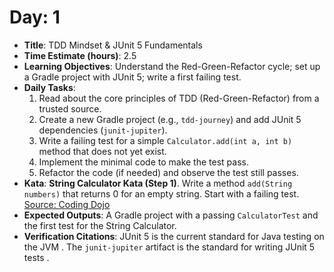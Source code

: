 # Day: 1
- **Title**: TDD Mindset & JUnit 5 Fundamentals
- **Time Estimate (hours)**: 2.5
- **Learning Objectives**: Understand the Red-Green-Refactor cycle; set up a Gradle project with JUnit 5; write a first failing test.
- **Daily Tasks**:
    1. Read about the core principles of TDD (Red-Green-Refactor) from a trusted source.
    2. Create a new Gradle project (e.g., `tdd-journey`) and add JUnit 5 dependencies (`junit-jupiter`).
    3. Write a failing test for a simple `Calculator.add(int a, int b)` method that does not yet exist.
    4. Implement the minimal code to make the test pass.
    5. Refactor the code (if needed) and observe the test still passes.
- **Kata**: **String Calculator Kata (Step 1)**. Write a method `add(String numbers)` that returns 0 for an empty string. Start with a failing test. [Source: Coding Dojo](https://codingdojo.org/kata/StringCalculator/)
- **Expected Outputs**: A Gradle project with a passing `CalculatorTest` and the first test for the String Calculator.
- **Verification Citations**: JUnit 5 is the current standard for Java testing on the JVM . The `junit-jupiter` artifact is the standard for writing JUnit 5 tests .

